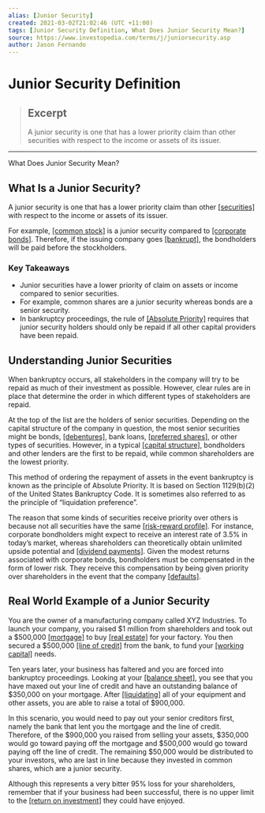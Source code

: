 ```yaml
---
alias: [Junior Security]
created: 2021-03-02T21:02:46 (UTC +11:00)
tags: [Junior Security Definition, What Does Junior Security Mean?]
source: https://www.investopedia.com/terms/j/juniorsecurity.asp
author: Jason Fernando
---
```


# Junior Security Definition

> ## Excerpt
> A junior security is one that has a lower priority claim than other securities with respect to the income or assets of its issuer.

---

What Does Junior Security Mean?
## What Is a Junior Security?

A junior security is one that has a lower priority claim than other [[securities]](https://www.investopedia.com/terms/s/security.asp) with respect to the income or assets of its issuer. 

For example, [[common stock]](https://www.investopedia.com/terms/c/commonstock.asp) is a junior security compared to [[corporate bonds]](https://www.investopedia.com/terms/c/corporatebond.asp). Therefore, if the issuing company goes [[bankrupt]](https://www.investopedia.com/terms/b/bankruptcy.asp), the bondholders will be paid before the stockholders.

### Key Takeaways

-   Junior securities have a lower priority of claim on assets or income compared to senior securities.
-   For example, common shares are a junior security whereas bonds are a senior security.
-   In bankruptcy proceedings, the rule of [[Absolute Priority]](https://www.investopedia.com/terms/a/absolutepriority.asp) requires that junior security holders should only be repaid if all other capital providers have been repaid.

## Understanding Junior Securities

When bankruptcy occurs, all stakeholders in the company will try to be repaid as much of their investment as possible. However, clear rules are in place that determine the order in which different types of stakeholders are repaid.

At the top of the list are the holders of senior securities. Depending on the capital structure of the company in question, the most senior securities might be bonds, [[debentures]](https://www.investopedia.com/terms/d/debenture.asp), bank loans, [[preferred shares]](https://www.investopedia.com/terms/p/preference-shares.asp), or other types of securities. However, in a typical [[capital structure]](https://www.investopedia.com/terms/c/capitalstructure.asp), bondholders and other lenders are the first to be repaid, while common shareholders are the lowest priority.

This method of ordering the repayment of assets in the event bankruptcy is known as the principle of Absolute Priority. It is based on Section 1129(b)(2) of the United States Bankruptcy Code. It is sometimes also referred to as the principle of “liquidation preference”.

The reason that some kinds of securities receive priority over others is because not all securities have the same [[risk-reward profile]](https://www.investopedia.com/terms/r/riskreturntradeoff.asp). For instance, corporate bondholders might expect to receive an interest rate of 3.5% in today’s market, whereas shareholders can theoretically obtain unlimited upside potential and [[dividend payments]](https://www.investopedia.com/terms/d/dividend.asp). Given the modest returns associated with corporate bonds, bondholders must be compensated in the form of lower risk. They receive this compensation by being given priority over shareholders in the event that the company [[defaults]](https://www.investopedia.com/terms/d/default2.asp).

## Real World Example of a Junior Security

You are the owner of a manufacturing company called XYZ Industries. To launch your company, you raised $1 million from shareholders and took out a $500,000 [[mortgage]](https://www.investopedia.com/terms/m/mortgage.asp) to buy [[real estate]](https://www.investopedia.com/terms/r/realestate.asp) for your factory. You then secured a $500,000 [[line of credit]](https://www.investopedia.com/terms/l/lineofcredit.asp) from the bank, to fund your [[working capital]](https://www.investopedia.com/terms/w/workingcapital.asp) needs.

Ten years later, your business has faltered and you are forced into bankruptcy proceedings. Looking at your [[balance sheet]](https://www.investopedia.com/terms/b/balancesheet.asp), you see that you have maxed out your line of credit and have an outstanding balance of $350,000 on your mortgage. After [[liquidating]](https://www.investopedia.com/terms/l/liquidation.asp) all of your equipment and other assets, you are able to raise a total of $900,000.

In this scenario, you would need to pay out your senior creditors first, namely the bank that lent you the mortgage and the line of credit. Therefore, of the $900,000 you raised from selling your assets, $350,000 would go toward paying off the mortgage and $500,000 would go toward paying off the line of credit. The remaining $50,000 would be distributed to your investors, who are last in line because they invested in common shares, which are a junior security.

Although this represents a very bitter 95% loss for your shareholders, remember that if your business had been successful, there is no upper limit to the [[return on investment]](https://www.investopedia.com/terms/r/returnoninvestment.asp) they could have enjoyed.
